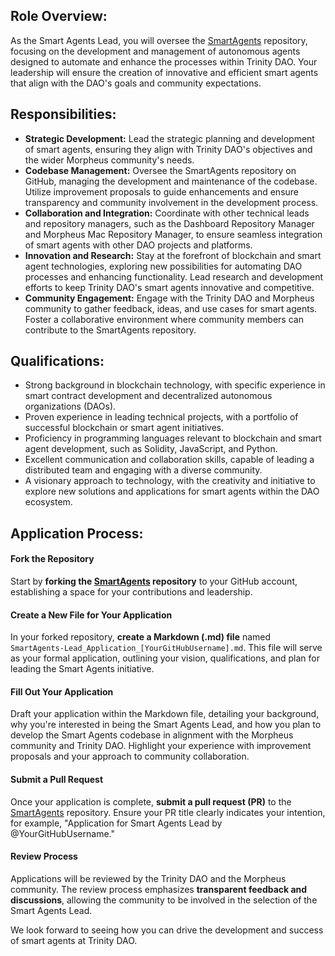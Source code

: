 ## Role Overview:
As the Smart Agents Lead, you will oversee the [SmartAgents](https://github.com/Morlabs/SmartAgents) repository, focusing on the development and management of autonomous agents designed to automate and enhance the processes within Trinity DAO. Your leadership will ensure the creation of innovative and efficient smart agents that align with the DAO's goals and community expectations.

## Responsibilities:

- **Strategic Development:** Lead the strategic planning and development of smart agents, ensuring they align with Trinity DAO's objectives and the wider Morpheus community's needs.
- **Codebase Management:** Oversee the SmartAgents repository on GitHub, managing the development and maintenance of the codebase. Utilize improvement proposals to guide enhancements and ensure transparency and community involvement in the development process.
- **Collaboration and Integration:** Coordinate with other technical leads and repository managers, such as the Dashboard Repository Manager and Morpheus Mac Repository Manager, to ensure seamless integration of smart agents with other DAO projects and platforms.
- **Innovation and Research:** Stay at the forefront of blockchain and smart agent technologies, exploring new possibilities for automating DAO processes and enhancing functionality. Lead research and development efforts to keep Trinity DAO's smart agents innovative and competitive.
- **Community Engagement:** Engage with the Trinity DAO and Morpheus community to gather feedback, ideas, and use cases for smart agents. Foster a collaborative environment where community members can contribute to the SmartAgents repository.

## Qualifications:

- Strong background in blockchain technology, with specific experience in smart contract development and decentralized autonomous organizations (DAOs).
- Proven experience in leading technical projects, with a portfolio of successful blockchain or smart agent initiatives.
- Proficiency in programming languages relevant to blockchain and smart agent development, such as Solidity, JavaScript, and Python.
- Excellent communication and collaboration skills, capable of leading a distributed team and engaging with a diverse community.
- A visionary approach to technology, with the creativity and initiative to explore new solutions and applications for smart agents within the DAO ecosystem.

## Application Process:

#### Fork the Repository
Start by **forking the [SmartAgents](https://github.com/Morlabs/SmartAgents) repository** to your GitHub account, establishing a space for your contributions and leadership.

#### Create a New File for Your Application
In your forked repository, **create a Markdown (.md) file** named `SmartAgents-Lead_Application_[YourGitHubUsername].md`. This file will serve as your formal application, outlining your vision, qualifications, and plan for leading the Smart Agents initiative.

#### Fill Out Your Application
Draft your application within the Markdown file, detailing your background, why you're interested in being the Smart Agents Lead, and how you plan to develop the Smart Agents codebase in alignment with the Morpheus community and Trinity DAO. Highlight your experience with improvement proposals and your approach to community collaboration.

#### Submit a Pull Request
Once your application is complete, **submit a pull request (PR)** to the [SmartAgents](https://github.com/Morlabs/SmartAgents) repository. Ensure your PR title clearly indicates your intention, for example, "Application for Smart Agents Lead by @YourGitHubUsername."

#### Review Process
Applications will be reviewed by the Trinity DAO and the Morpheus community. The review process emphasizes **transparent feedback and discussions**, allowing the community to be involved in the selection of the Smart Agents Lead.

We look forward to seeing how you can drive the development and success of smart agents at Trinity DAO.
